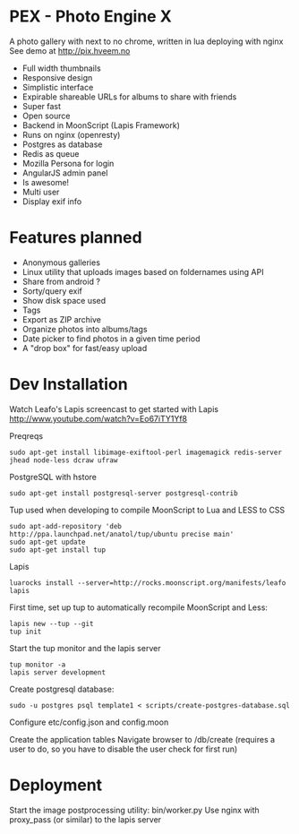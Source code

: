 PEX - Photo Engine X
====================

A photo gallery with next to no chrome, written in lua deploying with nginx
See demo at <http://pix.hveem.no>


 * Full width thumbnails
 * Responsive design
 * Simplistic interface
 * Expirable shareable URLs for albums to share with friends
 * Super fast
 * Open source
 * Backend in MoonScript (Lapis Framework)
 * Runs on nginx (openresty)
 * Postgres as database
 * Redis as queue
 * Mozilla Persona for login
 * AngularJS admin panel
 * Is awesome!
 * Multi user
 * Display exif info
 
Features planned
================

 * Anonymous galleries
 * Linux utility that uploads images based on foldernames using API
 * Share from android ?
 * Sorty/query exif
 * Show disk space used
 * Tags
 * Export as ZIP archive
 * Organize photos into albums/tags
 * Date picker to find photos in a given time period
 * A "drop box" for fast/easy upload

Dev Installation
================

Watch Leafo's Lapis screencast to get started with Lapis <http://www.youtube.com/watch?v=Eo67iTY1Yf8>

Preqreqs

    sudo apt-get install libimage-exiftool-perl imagemagick redis-server jhead node-less dcraw ufraw

PostgreSQL with hstore

    sudo apt-get install postgresql-server postgresql-contrib

Tup used when developing to compile MoonScript to Lua and LESS to CSS 

    sudo apt-add-repository 'deb http://ppa.launchpad.net/anatol/tup/ubuntu precise main'
    sudo apt-get update
    sudo apt-get install tup

Lapis 

    luarocks install --server=http://rocks.moonscript.org/manifests/leafo lapis
    
First time, set up tup to automatically recompile MoonScript and Less:

    lapis new --tup --git
    tup init

Start the tup monitor and the lapis server

    tup monitor -a
    lapis server development 

Create postgresql database:

    sudo -u postgres psql template1 < scripts/create-postgres-database.sql

Configure etc/config.json and config.moon

Create the application tables
Navigate browser to /db/create (requires a user to do, so you have to disable the user check for first run)


Deployment
==========

Start the image postprocessing utility: bin/worker.py 
Use nginx with proxy_pass (or similar) to the lapis server
 
